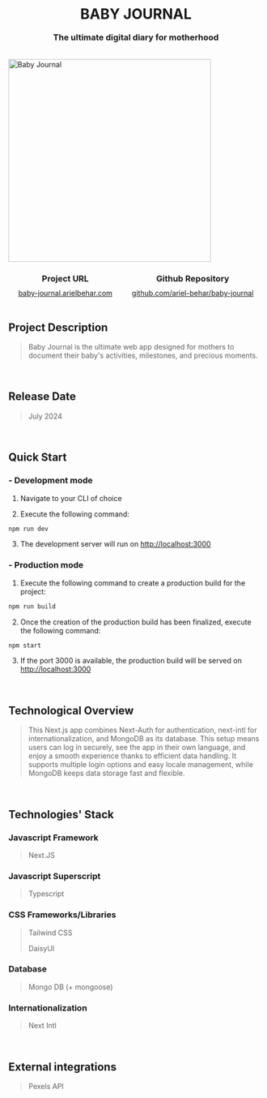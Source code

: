 <h1 align="center" style="text-align: center; text-transform: uppercase">BABY JOURNAL</h1>
<h3 align="center" style="margin-top: 1px; text-align: center;" >The ultimate digital diary for motherhood</h3>

<br />

<img style="height: 400px; width: auto; margin: 0 auto;" alt="Baby Journal" src="https://github-repositories-images.s3.eu-central-1.amazonaws.com/baby-journal.png">

<div style="display:flex; flex-direction:row; justify-content: space-around;">
    <div>
        <h3 style="margin-bottom: 10px; text-align: center;">Project URL</h3>
        <a href="https://baby-journal.arielbehar.com/" target="_blank">baby-journal.arielbehar.com</a>
    </div>
    <div>
        <h3 style="margin-bottom: 10px; text-align: center;">Github Repository</h3>
        <a href="https://github.com/ariel-behar/baby-journal" target="_blank">github.com/ariel-behar/baby-journal</a>
    </div>
</div>

<br />

<h2>Project Description</h2>

>Baby Journal is the ultimate web app designed for mothers to document their baby's activities, milestones, and precious moments.

<br />

<h2>Release Date</h2>

>July 2024

<br />

<h2>Quick Start</h2>

<h3>- Development mode</h3>

1. Navigate to your CLI of choice

2. Execute the following command:

```bash
npm run dev
```

3. The development server will run on [http://localhost:3000](http://localhost:3000)

<h3>- Production mode</h3>

1. Execute the following command to create a production build for the project:
```bash
npm run build
```

2. Once the creation of the production build has been finalized, execute the following command:
```bash
npm start
```
3. If the port 3000 is available, the production build will be served on [http://localhost:3000](http://localhost:3000)

<br />

<h2>Technological Overview</h2>

>This Next.js app combines Next-Auth for authentication, next-intl for internationalization, and MongoDB as its database. This setup means users can log in securely, see the app in their own language, and enjoy a smooth experience thanks to efficient data handling. It supports multiple login options and easy locale management, while MongoDB keeps data storage fast and flexible. 

<br />

<h2>Technologies' Stack</h2>

<h3>Javascript Framework</h3> 

>Next.JS

<h3>Javascript Superscript</h3> 

>Typescript

<h3>CSS Frameworks/Libraries</h3>

>Tailwind CSS
>
>DaisyUI

<h3>Database</h3>

>Mongo DB (+ mongoose)

<h3>Internationalization</h3>

>Next Intl

<br />

<h2>External integrations</h2>

>Pexels API

<!-- <br /> -->
<!-- <h2>Specs</h2> -->
